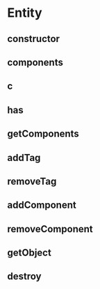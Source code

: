 # Entity

## constructor

## components

## c

## has

## getComponents

## addTag

## removeTag

## addComponent

## removeComponent

## getObject

## destroy
